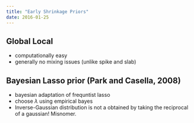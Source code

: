 ```yaml
---
title: "Early Shrinkage Priors"
date: 2016-01-25
---
```


## Global Local

- computationally easy
- generally no mixing issues (unlike spike and slab)

## Bayesian Lasso prior (Park and Casella, 2008)

- bayesian adaptation of frequntist lasso
- choose $\lambda$ using empirical bayes
- Inverse-Gaussian distribution is not a obtained by taking the reciprocal of a gaussian! Misnomer.
